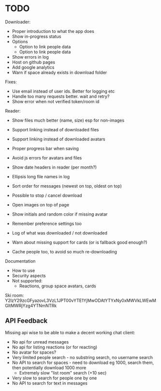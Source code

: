 # TODO

Downloader:

* Proper introduction to what the app does
* Show in-progress status
* Options
  * Option to link people data
  * Option to link people data
* Show errors in log
* Host on github pages
* Add google analytics
* Warn if space already exists in download folder

Fixes:
* Use email instead of user ids. Better for logging etc
* Handle too many requests better. wait and retry?
* Show error when not verified token/room id

Reader:

* Show files much better (name, size) esp for non-images
* Support linking instead of downloaded files
* Support linking instead of downloaded avatars


* Proper progress bar when saving
* Avoid js errors for avatars and files
* Show date headers in reader (per month?)
* Ellipsis long file names in log
* Sort order for messages (newest on top, oldest on top)
* Possible to stop / cancel download
* Open images on top of page
* Show initials and random color if missing avatar
* Remember preference settings too
* Log of what was downloaded / not downloaded
* Warn about missing support for cards (or is fallback good enough?)
* Cache people too, to avoid so much re-downloading

Documentation

* How to use
* Security aspects
* Not supported:
  * Reactions, group space avatars, cards


Ski room:
Y2lzY29zcGFyazovL3VzL1JPT00vYTE1YjMwODAtYTYxNy0xMWVkLWEwMGItMWRjYzg4YTNmNTRk


## API Feedback

Missing api wise to be able to make a decent working chat client:

* No api for unread messages
* No api for listing reactions (or for reacting)
* No avatar for spaces?
* Very limited people search - no substring search, no username search
* No API to search for spaces - need to download eg 1000, search them, then potentially download 1000 more
  * Extremely slow "list room" search (+10 sec)
* Very slow to search for people one by one
* No API to search for text in messages